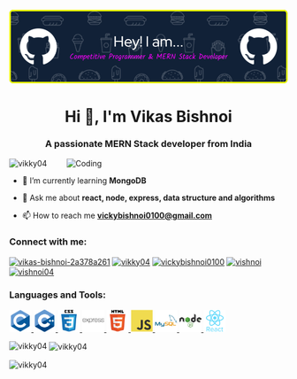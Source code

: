 ![Header](https://github.com/Vikky04/Vikky04/blob/main/github-header-image.png)
<h1 align="center">Hi 👋, I'm Vikas Bishnoi</h1>
<h3 align="center">A passionate MERN Stack developer from India</h3>
<img align="right" alt="Coding" width="400" src="https://i.pinimg.com/originals/e1/f3/41/e1f3413bf5036045713341394f617225.gif">
<p align="left"> <img src="https://komarev.com/ghpvc/?username=vikky04&label=Profile%20views&color=0e75b6&style=flat" alt="vikky04" /> </p>

- 🌱 I’m currently learning **MongoDB**

- 💬 Ask me about **react, node, express, data structure and algorithms**

- 📫 How to reach me **vickybishnoi0100@gmail.com**

<h3 align="left">Connect with me:</h3>
<p align="left">
<a href="https://linkedin.com/in/vikas-bishnoi-2a378a261" target="blank"><img align="center" src="https://raw.githubusercontent.com/rahuldkjain/github-profile-readme-generator/master/src/images/icons/Social/linked-in-alt.svg" alt="vikas-bishnoi-2a378a261" height="30" width="40" /></a>
<a href="https://www.codechef.com/users/vikky04" target="blank"><img align="center" src="https://cdn.jsdelivr.net/npm/simple-icons@3.1.0/icons/codechef.svg" alt="vikky04" height="30" width="40" /></a>
<a href="https://www.hackerrank.com/vickybishnoi0100" target="blank"><img align="center" src="https://raw.githubusercontent.com/rahuldkjain/github-profile-readme-generator/master/src/images/icons/Social/hackerrank.svg" alt="vickybishnoi0100" height="30" width="40" /></a>
<a href="https://codeforces.com/profile/vishnoi" target="blank"><img align="center" src="https://raw.githubusercontent.com/rahuldkjain/github-profile-readme-generator/master/src/images/icons/Social/codeforces.svg" alt="vishnoi" height="30" width="40" /></a>
<a href="https://www.leetcode.com/vishnoi04" target="blank"><img align="center" src="https://raw.githubusercontent.com/rahuldkjain/github-profile-readme-generator/master/src/images/icons/Social/leet-code.svg" alt="vishnoi04" height="30" width="40" /></a>
</p>

<h3 align="left">Languages and Tools:</h3>
<p align="left"> <a href="https://www.cprogramming.com/" target="_blank" rel="noreferrer"> <img src="https://raw.githubusercontent.com/devicons/devicon/master/icons/c/c-original.svg" alt="c" width="40" height="40"/> </a> <a href="https://www.w3schools.com/cpp/" target="_blank" rel="noreferrer"> <img src="https://raw.githubusercontent.com/devicons/devicon/master/icons/cplusplus/cplusplus-original.svg" alt="cplusplus" width="40" height="40"/> </a> <a href="https://www.w3schools.com/css/" target="_blank" rel="noreferrer"> <img src="https://raw.githubusercontent.com/devicons/devicon/master/icons/css3/css3-original-wordmark.svg" alt="css3" width="40" height="40"/> </a> <a href="https://expressjs.com" target="_blank" rel="noreferrer"> <img src="https://raw.githubusercontent.com/devicons/devicon/master/icons/express/express-original-wordmark.svg" alt="express" width="40" height="40"/> </a> <a href="https://www.w3.org/html/" target="_blank" rel="noreferrer"> <img src="https://raw.githubusercontent.com/devicons/devicon/master/icons/html5/html5-original-wordmark.svg" alt="html5" width="40" height="40"/> </a> <a href="https://developer.mozilla.org/en-US/docs/Web/JavaScript" target="_blank" rel="noreferrer"> <img src="https://raw.githubusercontent.com/devicons/devicon/master/icons/javascript/javascript-original.svg" alt="javascript" width="40" height="40"/> </a> <a href="https://www.mysql.com/" target="_blank" rel="noreferrer"> <img src="https://raw.githubusercontent.com/devicons/devicon/master/icons/mysql/mysql-original-wordmark.svg" alt="mysql" width="40" height="40"/> </a> <a href="https://nodejs.org" target="_blank" rel="noreferrer"> <img src="https://raw.githubusercontent.com/devicons/devicon/master/icons/nodejs/nodejs-original-wordmark.svg" alt="nodejs" width="40" height="40"/> </a> <a href="https://reactjs.org/" target="_blank" rel="noreferrer"> <img src="https://raw.githubusercontent.com/devicons/devicon/master/icons/react/react-original-wordmark.svg" alt="react" width="40" height="40"/> </a> </p>

<p><img align="left" src="https://github-readme-stats.vercel.app/api/top-langs?username=vikky04&show_icons=true&locale=en&layout=compact" alt="vikky04" /></p>

<p>&nbsp;<img align="center" src="https://github-readme-stats.vercel.app/api?username=vikky04&show_icons=true&locale=en" alt="vikky04" /></p>

<p><img align="center" src="https://github-readme-streak-stats.herokuapp.com/?user=vikky04&" alt="vikky04" /></p>
